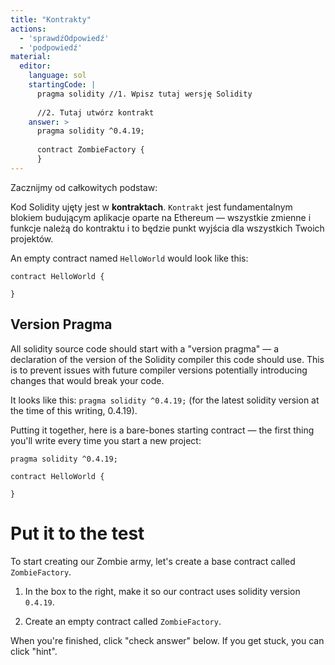 ```yaml
---
title: "Kontrakty"
actions:
  - 'sprawdźOdpowiedź'
  - 'podpowiedź'
material:
  editor:
    language: sol
    startingCode: |
      pragma solidity //1. Wpisz tutaj wersję Solidity
      
      //2. Tutaj utwórz kontrakt
    answer: >
      pragma solidity ^0.4.19;
      
      contract ZombieFactory {
      }
---
```

Zacznijmy od całkowitych podstaw:

Kod Solidity ujęty jest w **kontraktach**. `Kontrakt` jest fundamentalnym blokiem budującym aplikacje oparte na Ethereum — wszystkie zmienne i funkcje należą do kontraktu i to będzie punkt wyjścia dla wszystkich Twoich projektów.

An empty contract named `HelloWorld` would look like this:

    contract HelloWorld {
    
    }
    

## Version Pragma

All solidity source code should start with a "version pragma" — a declaration of the version of the Solidity compiler this code should use. This is to prevent issues with future compiler versions potentially introducing changes that would break your code.

It looks like this: `pragma solidity ^0.4.19;` (for the latest solidity version at the time of this writing, 0.4.19).

Putting it together, here is a bare-bones starting contract — the first thing you'll write every time you start a new project:

    pragma solidity ^0.4.19;
    
    contract HelloWorld {
    
    }
    

# Put it to the test

To start creating our Zombie army, let's create a base contract called `ZombieFactory`.

1. In the box to the right, make it so our contract uses solidity version `0.4.19`.

2. Create an empty contract called `ZombieFactory`.

When you're finished, click "check answer" below. If you get stuck, you can click "hint".